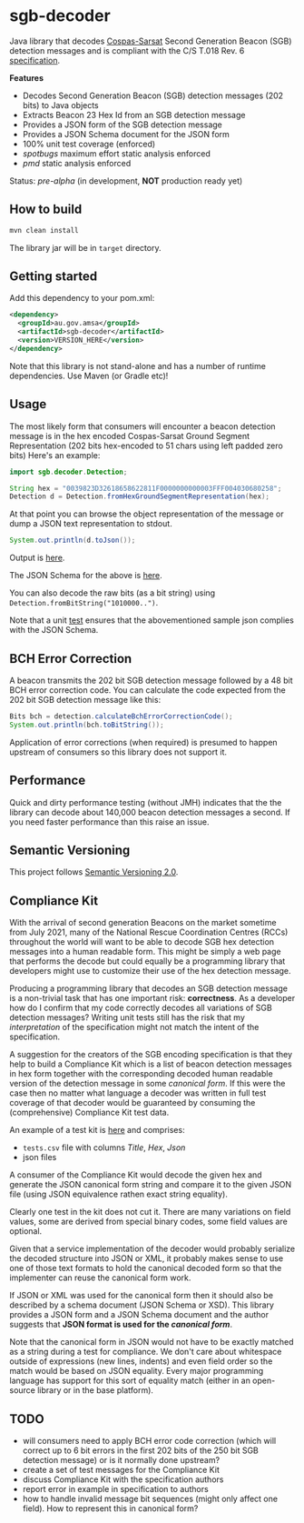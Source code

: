 # sgb-decoder
Java library that decodes [Cospas-Sarsat](https://en.wikipedia.org/wiki/International_Cospas-Sarsat_Programme) Second Generation Beacon (SGB) detection messages and is compliant with the C/S T.018 Rev. 6 [specification](https://vnmcc.vishipel.vn/images/uploads/attach/T018-MAY-2020.pdf).

**Features**

* Decodes Second Generation Beacon (SGB) detection messages (202 bits) to Java objects
* Extracts Beacon 23 Hex Id from an SGB detection message
* Provides a JSON form of the SGB detection message
* Provides a JSON Schema document for the JSON form
* 100% unit test coverage (enforced)
* *spotbugs* maximum effort static analysis enforced 
* *pmd* static analysis enforced 

Status: *pre-alpha* (in development, **NOT** production ready yet)

## How to build
```bash
mvn clean install
```
The library jar will be in `target` directory.

## Getting started

Add this dependency to your pom.xml:

```xml
<dependency>
  <groupId>au.gov.amsa</groupId>
  <artifactId>sgb-decoder</artifactId>
  <version>VERSION_HERE</version>
</dependency>
```
Note that this library is not stand-alone and has a number of runtime dependencies. Use Maven (or Gradle etc)! 

## Usage
The most likely form that consumers will encounter a beacon detection message is in the hex encoded Cospas-Sarsat Ground Segment Representation (202 bits hex-encoded to 51 chars using left padded zero bits) Here's an example:

```java
import sgb.decoder.Detection;

String hex = "0039823D32618658622811F0000000000003FFF004030680258";
Detection d = Detection.fromHexGroundSegmentRepresentation(hex);
``` 
At that point you can browse the object representation of the message or dump a JSON text representation to stdout.

```java
System.out.println(d.toJson());
```
Output is [here](src/test/resources/compliance-kit/detection-specification-example.json).

The JSON Schema for the above is [here](src/main/resources/detection-schema.json).

You can also decode the raw bits (as a bit string) using `Detection.fromBitString("1010000..")`.

Note that a unit [test](src/test/java/au/gov/amsa/sgb/decoder/internal/json/JsonSchemaTest.java) ensures that the abovementioned sample json complies with the JSON Schema.

## BCH Error Correction
A beacon transmits the 202 bit SGB detection message followed by a 48 bit BCH error correction code. You can calculate the code expected from the 202 bit SGB detection message like this:

```java
Bits bch = detection.calculateBchErrorCorrectionCode();
System.out.println(bch.toBitString());
```
Application of error corrections (when required) is presumed to happen upstream of consumers so this library does not support it.

## Performance
Quick and dirty performance testing (without JMH) indicates that the the library can decode about 140,000 beacon detection messages a second. If you need faster performance than this raise an issue.

## Semantic Versioning
This project follows [Semantic Versioning 2.0](https://semver.org/).

## Compliance Kit
With the arrival of second generation Beacons on the market sometime from July 2021, many of the National Rescue Coordination Centres (RCCs) throughout the world will want to be able to decode SGB hex detection messages into a human readable form. This might be simply a web page that performs the decode but could equally be a programming library that developers might use to customize their use of the hex detection message.

Producing a programming library that decodes an SGB detection message is a non-trivial task that has one important risk: **correctness**. As a developer how do I confirm that my code correctly decodes all variations of SGB detection messages? Writing unit tests still has the risk that my *interpretation* of the specification might not match the intent of the specification.

A suggestion for the creators of the SGB encoding specification is that they help to build a Compliance Kit which is a list of beacon detection messages in hex form together with the corresponding decoded human readable version of the detection message in some *canonical form*. If this were the case then no matter what language a decoder was written in full test coverage of that decoder would be guaranteed by consuming the (comprehensive) Compliance Kit test data. 

An example of a test kit is [here](src/test/resources/compliance-kit) and comprises:
* `tests.csv` file with columns *Title*, *Hex*, *Json*
* json files

A consumer of the Compliance Kit would decode the given hex and generate the JSON canonical form string and compare it to the given JSON file (using JSON equivalence rathen exact string equality).

Clearly one test in the kit does not cut it. There are many variations on field values, some are derived from special binary codes, some field values are optional.

Given that a service implementation of the decoder would probably serialize the decoded structure into JSON or XML, it probably makes sense to use one of those text formats to hold the canonical decoded form so that the implementer can reuse the canonical form work.

If JSON or XML was used for the canonical form then it should also be described by a schema document (JSON Schema or XSD). This library provides a JSON form and a JSON Schema document and the author suggests that **JSON format is used for the *canonical form***. 

Note that the canonical form in JSON would not have to be exactly matched as a string during a test for compliance. We don't care about whitespace outside of expressions (new lines, indents) and even field order so the match would be based on JSON equality. Every major programming language has support for this sort of equality match (either in an open-source library or in the base platform).

## TODO
* will consumers need to apply BCH error code correction (which will correct up to 6 bit errors in the first 202 bits of the 250 bit SGB detection message) or is it normally done upstream?
* create a set of test messages for the Compliance Kit
* discuss Compliance Kit with the specification authors
* report error in example in specification to authors
* how to handle invalid message bit sequences (might only affect one field). How to represent this in canonical form?

